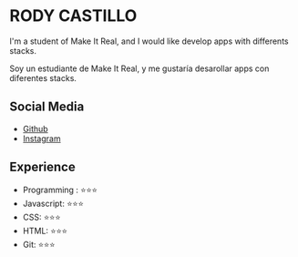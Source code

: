 # RODY CASTILLO

I'm a student of Make It Real, and I would like develop apps with differents stacks.

Soy un estudiante de Make It Real, y me gustaría desarollar apps con diferentes stacks.

## Social Media

- [Github](https://github.com/rodycastillo/)
- [Instagram](https://www.instagram.com/roddycastillo1703/)

## Experience

- Programming : ⭐️⭐️⭐️
- Javascript: ⭐️⭐️⭐️
- CSS: ⭐️⭐️⭐️
- HTML: ⭐️⭐️⭐️
- Git: ⭐️⭐️⭐️
